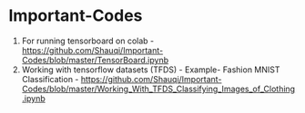 # Important-Codes
1. For running tensorboard on colab - https://github.com/Shauqi/Important-Codes/blob/master/TensorBoard.ipynb
2. Working with tensorflow datasets (TFDS) - Example- Fashion MNIST Classification - https://github.com/Shauqi/Important-Codes/blob/master/Working_With_TFDS_Classifying_Images_of_Clothing.ipynb
